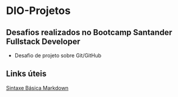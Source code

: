 # DIO-Projetos

## Desafios realizados no Bootcamp Santander Fullstack Developer
- Desafio de projeto sobre Git/GitHub

## Links úteis
[Sintaxe Básica Markdown](https://www.markdownguide.org/basic-syntax/)
